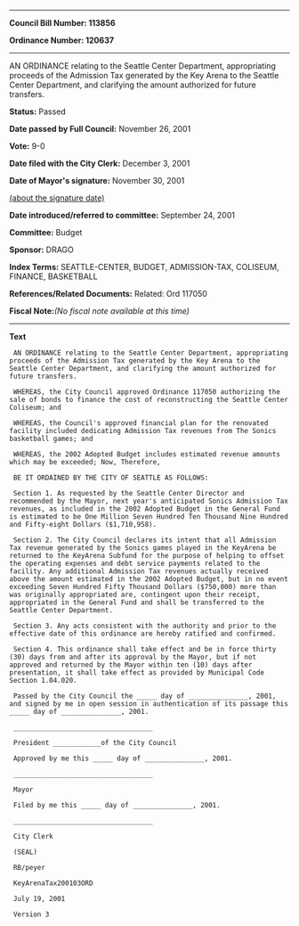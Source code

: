 

********

**Council Bill Number: 113856**
   
**Ordinance Number: 120637**
********

 AN ORDINANCE relating to the Seattle Center Department, appropriating proceeds of the Admission Tax generated by the Key Arena to the Seattle Center Department, and clarifying the amount authorized for future transfers.

**Status:** Passed
   
**Date passed by Full Council:** November 26, 2001
   
**Vote:** 9-0
   
**Date filed with the City Clerk:** December 3, 2001
   
**Date of Mayor's signature:** November 30, 2001
   
[(about the signature date)](/~public/approvaldate.htm)
   
   
   
**Date introduced/referred to committee:** September 24, 2001
   
**Committee:** Budget
   
**Sponsor:** DRAGO
   
   
**Index Terms:** SEATTLE-CENTER, BUDGET, ADMISSION-TAX, COLISEUM, FINANCE, BASKETBALL

**References/Related Documents:** Related: Ord 117050

**Fiscal Note:**_(No fiscal note available at this time)_

********

**Text**
   
```
 AN ORDINANCE relating to the Seattle Center Department, appropriating proceeds of the Admission Tax generated by the Key Arena to the Seattle Center Department, and clarifying the amount authorized for future transfers.

 WHEREAS, the City Council approved Ordinance 117050 authorizing the sale of bonds to finance the cost of reconstructing the Seattle Center Coliseum; and

 WHEREAS, the Council's approved financial plan for the renovated facility included dedicating Admission Tax revenues from The Sonics basketball games; and

 WHEREAS, the 2002 Adopted Budget includes estimated revenue amounts which may be exceeded; Now, Therefore,

 BE IT ORDAINED BY THE CITY OF SEATTLE AS FOLLOWS:

 Section 1. As requested by the Seattle Center Director and recommended by the Mayor, next year's anticipated Sonics Admission Tax revenues, as included in the 2002 Adopted Budget in the General Fund is estimated to be One Million Seven Hundred Ten Thousand Nine Hundred and Fifty-eight Dollars ($1,710,958).

 Section 2. The City Council declares its intent that all Admission Tax revenue generated by the Sonics games played in the KeyArena be returned to the KeyArena Subfund for the purpose of helping to offset the operating expenses and debt service payments related to the facility. Any additional Admission Tax revenues actually received above the amount estimated in the 2002 Adopted Budget, but in no event exceeding Seven Hundred Fifty Thousand Dollars ($750,000) more than was originally appropriated are, contingent upon their receipt, appropriated in the General Fund and shall be transferred to the Seattle Center Department.

 Section 3. Any acts consistent with the authority and prior to the effective date of this ordinance are hereby ratified and confirmed.

 Section 4. This ordinance shall take effect and be in force thirty (30) days from and after its approval by the Mayor, but if not approved and returned by the Mayor within ten (10) days after presentation, it shall take effect as provided by Municipal Code Section 1.04.020.

 Passed by the City Council the _____ day of _______________, 2001, and signed by me in open session in authentication of its passage this _____ day of _______________, 2001.

 ___________________________________

 President ____________of the City Council

 Approved by me this _____ day of _______________, 2001.

 ___________________________________

 Mayor

 Filed by me this _____ day of _______________, 2001.

 ___________________________________

 City Clerk

 (SEAL)

 RB/peyer

 KeyArenaTax200103ORD

 July 19, 2001

 Version 3

```
